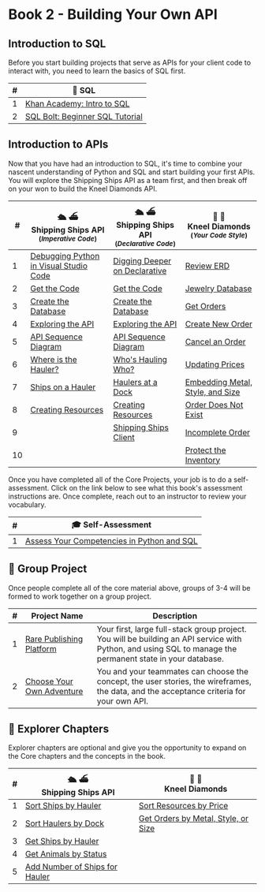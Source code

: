 # Book 2 - Building Your Own API

## Introduction to SQL

Before you start building projects that serve as APIs for your client code to interact with, you need to learn the basics of SQL first.

| # | 🎥 SQL |
|--|--|
| 1 | [Khan Academy: Intro to SQL][1] |
| 2 | [SQL Bolt: Beginner SQL Tutorial][2] |

## Introduction to APIs

Now that you have had an introduction to SQL, it's time to combine your nascent understanding of Python and SQL and start building your first APIs. You will explore the Shipping Ships API as a team first, and then break off on your won to build the Kneel Diamonds API.

| # | 🛳️ ⛴️ <br/> Shipping Ships API <br/><sub>(_Imperative Code_)</sub> | 🛳️ ⛴️ <br/> Shipping Ships API <br/><sub>(_Declarative Code_)</sub> | 💎 💍 <br/> Kneel Diamonds <br/><sub>(_Your Code Style_)</sub> |
|--|--|--|--|
| 1 | [Debugging Python in Visual Studio Code][3] | [Digging Deeper on Declarative][9] | [Review ERD][24] |
| 2 | [Get the Code][4]| [Get the Code][10] | [Jewelry Database][19] |
| 3 | [Create the Database][5] | [Create the Database][11] | [Get Orders][20] |
| 4 |  [Exploring the API][6] | [Exploring the API][12] | [Create New Order][21] |
| 5 | [API Sequence Diagram][7] | [API Sequence Diagram][13] | [Cancel an Order][22] |
| 6 | [Where is the Hauler?][15] | [Who's Hauling Who?][17] | [Updating Prices][23] |
| 7 |[Ships on a Hauler][16] | [Haulers at a Dock][18] | [Embedding Metal, Style, and Size][25] |
| 8 | [Creating Resources][8]| [Creating Resources][14] | [Order Does Not Exist][26] |
| 9 | | [Shipping Ships Client][37] | [Incomplete Order][27] |
| 10 | | | [Protect the Inventory][28] |

Once you have completed all of the Core Projects, your job is to do a self-assessment. Click on the link below to see what this book's assessment instructions are. Once complete, reach out to an instructor to review your vocabulary.

| #   | 🎓 Self-Assessment |
| --- | --- |
| 1   | [Assess Your Competencies in Python and SQL](./chapters/SNAKES_ON_A_BRAIN.md) |

## 🔐 Group Project

Once people complete all of the core material above, groups of 3-4 will be formed to work together on a group project.

| # | Project&nbsp;Name | Description |
|--|--|--|
|1| [Rare Publishing Platform][38] | Your first, large full-stack group project. You will be building an API service with Python, and using SQL to manage the permanent state in your database. |
|2| [Choose Your Own Adventure][39] | You and your teammates can choose the concept, the user stories, the wireframes, the data, and the acceptance criteria for your own API. |

## 🧭 Explorer Chapters

Explorer chapters are optional and give you the opportunity to expand on the Core chapters and the concepts in the book.

| # | 🛳️ ⛴️ <br/> Shipping Ships API | 💎 💍  <br/> Kneel Diamonds
|--|--|--|
| 1 | [Sort Ships by Hauler][29] | [Sort Resources by Price][34] |
| 2 | [Sort Haulers by Dock][30] | [Get Orders by Metal, Style, or Size][35] |
| 3 | [Get Ships by Hauler][31] | |
| 4 | [Get Animals by Status][32] | |
| 5 | [Add Number of Ships for Hauler][33] | |


[1]:    https://www.khanacademy.org/computing/computer-programming/sql
[2]:	https://sqlbolt.com/
[3]:	./chapters/DEBUGGING_PYTHON.md
[4]:	./chapters/SS_API_IMPERATIVE_CLONE.md
[5]:	./chapters/SS_API_IMPERATIVE_DATABASE.md
[6]:	./chapters/SS_API_IMPERATIVE_INTRO.md
[7]:	./chapters/SS_API_IMPERATIVE_SEQUENCE.md
[8]:	./chapters/SS_API_IMPERATIVE_POST.md
[9]:	./chapters/SS_API_DECLARATIVE_INTRO.md
[10]:	./chapters/SS_API_DECLARATIVE_CLONE.md
[11]:	./chapters/SS_API_DECLARATIVE_DATABASE.md
[12]:	./chapters/SS_API_DECLARATIVE_EXPLORE.md
[13]:	./chapters/SS_API_DECLARATIVE_SEQUENCE.md
[14]:	./chapters/SS_API_DECLARATIVE_POST.md
[15]:	./chapters/SS_API_IMPERATIVE_EXPAND_HAULER_DOCK.md
[16]:	./chapters/SS_API_IMPERATIVE_EMBED_HAULER_SHIPS.md
[17]:	./chapters/SS_API_DECLARATIVE_EXPAND_SHIP_HAULER.md
[18]:	./chapters/SS_API_DECLARATIVE_EMBED_DOCK_HAULERS.md
[19]:	./chapters/KD_DATABASE_CREATION.md
[20]:	./chapters/KD_QUERY_ALL.md
[21]:	./chapters/KD_INSERT.md
[22]:	./chapters/KD_DELETE.md
[23]:	./chapters/KD_UPDATE.md
[24]:	./chapters/KD_REVIEW.md
[25]:	./chapters/KD_JOIN.md
[26]:	./chapters/KD_EC_404.md
[27]:	./chapters/KD_EC_400.md
[28]:	./chapters/KD_EC_405.md
[29]:	./chapters/KD_EC_405.md
[30]:	./chapters/KD_EC_405.md
[31]:	./chapters/KD_EC_405.md
[32]:	./chapters/KD_EC_405.md
[33]:	./chapters/KD_EC_405.md
[34]:	./chapters/KD_EC_405.md
[35]:	./chapters/KD_EC_405.md
[36]:	https://mystery.knightlab.com/
[37]:	./chapters/SS_API_CLIENT.md
[38]:	./chapters/RARE.md
[39]:	./chapters/ADVENTURE_GUIDELINES.md

